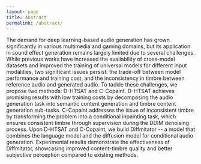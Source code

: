 ```yaml
---
layout: page
title: Abstract
permalink: /abstract/
---
```



The demand for deep learning-based audio generation has grown significantly in various multimedia and gaming domains, but its application in sound effect generation remains largely limited due to several challenges.  While previous works have increased the availability of cross-modal datasets and improved the training of universal models for different input modalities, two significant issues persist: the trade-off between model performance and training cost, and the inconsistency in timbre between reference audio and generated audio. To tackle these challenges, we propose two methods: D-HTSAT and C-Copaint. D-HTSAT achieves promising results with low training costs by decomposing the audio generation task into semantic content generation and timbre content generation sub-tasks. C-Copaint addresses the issue of inconsistent timbre by transforming the problem into a conditional inpainting task, which ensures consistent timbre through supervision during the DDIM denoising process. Upon D-HTSAT and C-Copaint, we build Diffmitator -- a model that combines the language model and the diffusion model for conditional audio generation. Experimental results demonstrate the effectiveness of Diffmitator, showcasing improved content-timbre quality and better subjective perception compared to existing methods.